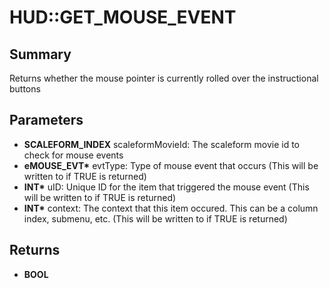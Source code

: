 # HUD::GET_MOUSE_EVENT

## Summary
Returns whether the mouse pointer is currently rolled over the instructional buttons

## Parameters
* **SCALEFORM_INDEX** scaleformMovieId: The scaleform movie id to check for mouse events
* **eMOUSE_EVT\*** evtType: Type of mouse event that occurs (This will be written to if TRUE is returned)
* **INT\*** uID: Unique ID for the item that triggered the mouse event (This will be written to if TRUE is returned)
* **INT\*** context:
The context that this item occured.
 This can be a column index, submenu, etc.
(This will be written to if TRUE is returned)

## Returns
* **BOOL**